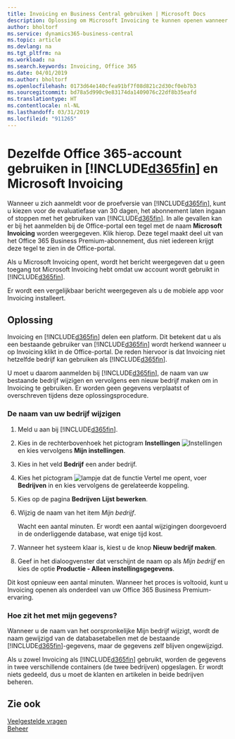 ```yaml
---
title: Invoicing en Business Central gebruiken | Microsoft Docs
description: Oplossing om Microsoft Invoicing te kunnen openen wanneer u zich hebt aangemeld voor Dynamics 365 Business Central.
author: bholtorf
ms.service: dynamics365-business-central
ms.topic: article
ms.devlang: na
ms.tgt_pltfrm: na
ms.workload: na
ms.search.keywords: Invoicing, Office 365
ms.date: 04/01/2019
ms.author: bholtorf
ms.openlocfilehash: 0173d64e140cfea91bf7f08d821c2d30cf0eb7b3
ms.sourcegitcommit: bd78a5d990c9e83174da1409076c22df8b35eafd
ms.translationtype: HT
ms.contentlocale: nl-NL
ms.lasthandoff: 03/31/2019
ms.locfileid: "911265"
---
```

# <a name="using-the-same-office-365-account-in-included365finincludesd365finlongmdmd-and-microsoft-invoicing"></a>Dezelfde Office 365-account gebruiken in [!INCLUDE[d365fin](includes/d365fin_long_md.md)] en Microsoft Invoicing
Wanneer u zich aanmeldt voor de proefversie van [!INCLUDE[d365fin](includes/d365fin_md.md)], kunt u kiezen voor de evaluatiefase van 30 dagen, het abonnement laten ingaan of stoppen met het gebruiken van [!INCLUDE[d365fin](includes/d365fin_md.md)]. In alle gevallen kan er bij het aanmelden bij de Office-portal een tegel met de naam **Microsoft Invoicing** worden weergegeven. Klik hierop. Deze tegel maakt deel uit van het Office 365 Business Premium-abonnement, dus niet iedereen krijgt deze tegel te zien in de Office-portal.  

Als u Microsoft Invoicing opent, wordt het bericht weergegeven dat u geen toegang tot Microsoft Invoicing hebt omdat uw account wordt gebruikt in [!INCLUDE[d365fin](includes/d365fin_md.md)].  

Er wordt een vergelijkbaar bericht weergegeven als u de mobiele app voor Invoicing installeert.  

## <a name="workaround"></a>Oplossing
Invoicing en [!INCLUDE[d365fin](includes/d365fin_md.md)] delen een platform. Dit betekent dat u als een bestaande gebruiker van [!INCLUDE[d365fin](includes/d365fin_md.md)] wordt herkend wanneer u op Invoicing klikt in de Office-portal. De reden hiervoor is dat Invoicing niet hetzelfde bedrijf kan gebruiken als [!INCLUDE[d365fin](includes/d365fin_md.md)].  

U moet u daarom aanmelden bij [!INCLUDE[d365fin](includes/d365fin_md.md)], de naam van uw bestaande bedrijf wijzigen en vervolgens een nieuw bedrijf maken om in Invoicing te gebruiken. Er worden geen gegevens verplaatst of overschreven tijdens deze oplossingsprocedure.

### <a name="to-rename-your-company"></a>De naam van uw bedrijf wijzigen
1. Meld u aan bij [!INCLUDE[d365fin](includes/d365fin_md.md)].
2. Kies in de rechterbovenhoek het pictogram **Instellingen** ![Instellingen](media/ui-experience/settings_icon_small.png "pictogram Instellingen voor rolcentrum") en kies vervolgens **Mijn instellingen**.
3. Kies in het veld **Bedrijf** een ander bedrijf.
4. Kies het pictogram ![lampje dat de functie Vertel me opent](media/ui-search/search_small.png "Vertel me wat u wilt doen"), voer **Bedrijven** in en kies vervolgens de gerelateerde koppeling.  
5. Kies op de pagina **Bedrijven** **Lijst bewerken**.  
6. Wijzig de naam van het item *Mijn bedrijf*.  

    Wacht een aantal minuten. Er wordt een aantal wijzigingen doorgevoerd in de onderliggende database, wat enige tijd kost.
7.  Wanneer het systeem klaar is, kiest u de knop **Nieuw bedrijf maken**.  
8.  Geef in het dialoogvenster dat verschijnt de naam op als *Mijn bedrijf* en kies de optie **Productie - Alleen instellingsgegevens**.  

Dit kost opnieuw een aantal minuten. Wanneer het proces is voltooid, kunt u Invoicing openen als onderdeel van uw Office 365 Business Premium-ervaring.  

### <a name="what-about-my-data"></a>Hoe zit het met mijn gegevens?
Wanneer u de naam van het oorspronkelijke Mijn bedrijf wijzigt, wordt de naam gewijzigd van de databasetabellen met de bestaande [!INCLUDE[d365fin](includes/d365fin_md.md)]-gegevens, maar de gegevens zelf blijven ongewijzigd.  

Als u zowel Invoicing als [!INCLUDE[d365fin](includes/d365fin_md.md)] gebruikt, worden de gegevens in twee verschillende containers (de twee bedrijven) opgeslagen. Er wordt niets gedeeld, dus u moet de klanten en artikelen in beide bedrijven beheren.  

## <a name="see-also"></a>Zie ook
[Veelgestelde vragen](across-faq.md)  
[Beheer](admin-setup-and-administration.md)  
